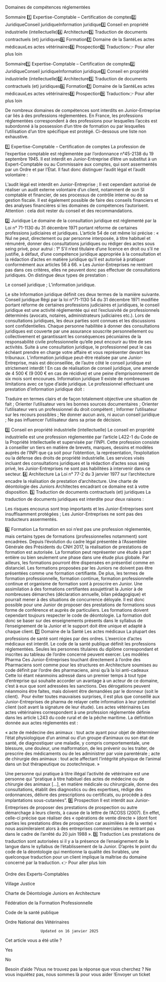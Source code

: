 



Domaines de compétences réglementées

Sommaire 
1️⃣ Expertise-Comptable – Certification de comptes2️⃣ JuridiqueConseil juridiqueInformation juridique3️⃣ Conseil en propriété industrielle (intellectuelle)4️⃣ Architecture5️⃣ Traduction de documents contractuels (et) juridiques6️⃣ Formation7️⃣ Domaine de la SantéLes actes médicauxLes actes vétérinaires8️⃣ Prospection9️⃣ Traduction👉 Pour aller plus loin



Sommaire1️⃣ Expertise-Comptable – Certification de comptes2️⃣ JuridiqueConseil juridiqueInformation juridique3️⃣ Conseil en propriété industrielle (intellectuelle)4️⃣ Architecture5️⃣ Traduction de documents contractuels (et) juridiques6️⃣ Formation7️⃣ Domaine de la SantéLes actes médicauxLes actes vétérinaires8️⃣ Prospection9️⃣ Traduction👉 Pour aller plus loin

De nombreux domaines de compétences sont interdits en Junior-Entreprise car liés à des professions réglementées. En France, les professions réglementées correspondent à des professions pour lesquelles l’accès est subordonné à la possession d’un titre de formation ou par lesquelles l’utilisation d’un titre spécifique est protégé. Ci-dessous une liste non exhaustive.

1️⃣ Expertise-Comptable – Certification de comptes
La profession de l’expertise comptable est réglementée par l’ordonnance n°45-2138 du 19 septembre 1945.
Il est interdit en Junior-Entreprise d’être un substitut à un Expert-Comptable ou au Commissaire aux comptes, qui sont assermentés par un Ordre et par l’État. Il faut donc distinguer l’audit légal et l’audit volontaire :

L’audit légal est interdit en Junior-Entreprise ;
Il est cependant autorisé de réaliser un audit externe volontaire d’un client, notamment de son SI comptable et financier, de ses processus de contrôle interne ou de sa gestion fiscale. Il est également possible de faire des conseils financiers et des analyses financières si les domaines de compétences l’autorisent. Attention : cela doit rester du conseil et des recommandations.

2️⃣ Juridique
Le domaine de la consultation juridique est réglementé par la Loi n° 71-1130 du 31 décembre 1971 portant réforme de certaines professions judiciaires et juridiques.
L’article 54 de cet même loi précise :
« Nul ne peut, directement ou par personne interposée, à titre habituel et rémunéré, donner des consultations juridiques ou rédiger des actes sous seing privé, pour autrui :
1° S’il n’est titulaire d’une licence en droit ou s’il ne justifie, à défaut, d’une compétence juridique appropriée à la consultation et la rédaction d’actes en matière juridique qu’il est autorisé à pratiquer conformément aux articles 56 à 66. »
Les Junior-Entreprises ne rentrant pas dans ces critères, elles ne peuvent donc pas effectuer de consultations juridiques.
On distingue deux types de prestation :

Le conseil juridique ;
L’information juridique.

Le site Information juridique définit ces deux termes de la manière suivante.
Conseil juridique
Régi par la loi n°71-1130 54 du 31 décembre 1971 modifiée portant réforme de certaines professions judiciaires et juridiques, le conseil juridique est une activité réglementée qui est l’exclusivité de professionnels déterminés (avocats, notaires, administrateurs judiciaires etc.). Lors de consultations juridiques, les deux parties sont connues et les discussions sont confidentielles. Chaque personne habilitée à donner des consultations juridiques est couverte par une assurance souscrite personnellement ou collectivement et garantissant les conséquences pécuniaires de la responsabilité civile professionnelle qu’elle peut encourir au titre de ses activités. Suite à une consultation juridique, le professionnel peut le cas échéant prendre en charge votre affaire et vous représenter devant les tribunaux.
L’information juridique peut-être réalisée par une Junior-Entreprise, mais est déconseillée, de l’autre côté le conseil juridique est strictement interdit !
En cas de réalisation de conseil juridique, une amende de 4 500 € (9 000 € en cas de récidive) et une peine d’emprisonnement de six mois sont encourues.
Information juridique
Il existe de nombreuses limitations avec ce type d’aide juridique. Le professionnel effectuant une prestation d’information juridique doit :

Traduire en termes clairs et de façon totalement objective une situation de fait ;
Orienter l’utilisateur vers les bonnes sources documentaires ;
Orienter l’utilisateur vers un professionnel du droit compétent ;
Informer l’utilisateur sur les recours possibles ;
Ne donner aucun avis, ni aucun conseil juridique ;
Ne pas influencer l’utilisateur dans sa prise de décision.

3️⃣ Conseil en propriété industrielle (intellectuelle)
Le conseil en propriété industrielle est une profession réglementée par l’article L422-1 du Code de la Propriété Intellectuelle et supervisée par l’INPI.
Cette profession consiste à conseiller un tiers en matière de brevets, marques, dessins et modèles auprès de l’INPI que ça soit pour l’obtention, la représentation, l’exploitation ou la défense des droits de propriété industrielle.
Les services visés incluant des consultations juridiques et la rédaction d’actes sous seing privé, les Junior-Entreprises ne sont pas habilitées à intervenir dans ce secteur.
4️⃣ Architecture
La Loi n° 77-2 du 3 janvier 1977 sur l’architecture encadre la réalisation de prestation d’architecture.
Une charte de déontologie des Juniors Architectes encadrant ce domaine est à votre disposition.
5️⃣ Traduction de documents contractuels (et) juridiques
La traduction de documents juridiques est interdite pour deux raisons :

Les risques encourus sont trop importants et les Junior-Entreprises sont insuffisamment protégées ;
Les Junior-Entreprises ne sont pas des traducteurs assermentés.

6️⃣ Formation
La formation en soi n’est pas une profession réglementée, mais certains types de formations (professionnelles notamment) sont encadrées.
Depuis l’évolution du cadre légal présentée à l’Assemblée Générale des Présidents du CNH 2017, la réalisation de prestations de formation est autorisée. La formation peut représenter une étude à part entière ou bien seulement une phase dans une étude plus globale. Par ailleurs, les formations pourront être dispensées en présentiel comme en distanciel.
Les formations proposées par les Juniors ne doivent pas être présentées comme une formation certifiante. De plus, les termes de formation professionnelle, formation continue, formation professionnelle continue et organisme de formation sont à proscrire en Junior.
Une assimilation à des formations certifiantes assujettirait la Junior à de nombreuses démarches (déclaration annuelle, bilan pédagogique) et pourrait mener à des situations de concurrence déloyale.
Il est donc possible pour une Junior de proposer des prestations de formations sous forme de conférence et auprès de particuliers.
Les formations doivent cependant toujours respecter le code de déontologie. La formation doit donc se baser sur des enseignements présents dans le syllabus de l’enseignement de la Junior et le support doit être unique et adapté à chaque client.
7️⃣ Domaine de la Santé
Les actes médicaux
La plupart des professions de santé sont régies par des ordres. L’exercice d’actes médicaux est interdit. Le code de la santé publique définit les professions réglementées.
Seules les personnes titulaires du diplôme correspondant et inscrites au tableau de l’ordre concerné peuvent exercer.
Les modèles Pharma
Ces Junior-Entreprises touchant directement à l’ordre des Pharmaciens sont comme pour les structures en Architecture soumises au code définit par l’ordre des pharmaciens, ainsi qu’à la loi anti-cadeaux 
Cette loi étant néanmoins adressé dans un premier temps à tout type d’entreprise qui souhaite accorder un avantage à un acteur de ce domaine, c’est à eux que sont adressées les sanctions. Des dérogations peuvent néanmoins être faites, mais doivent être demandées par le donneur (soit le client). 
Pour éviter toutes mauvaises surprises, il est plus que conseillé aux Junior-Entreprises de pharma de relayer cette information à leur potentiel client (soit avant la signature de leur étude).
Les actes vétérinaires
Les actes vétérinaires correspondent à une profession réglementée définie dans les article L243 du code rural et de la pêche maritime.
La définition donnée aux actes réglementés est :

« acte de médecine des animaux : tout acte ayant pour objet de déterminer l’état physiologique d’un animal ou d’un groupe d’animaux ou son état de santé, de diagnostiquer une maladie, y compris comportementale, une blessure, une douleur, une malformation, de les prévenir ou les traiter, de prescrire des médicaments ou de les administrer par voie parentérale ;
acte de chirurgie des animaux : tout acte affectant l’intégrité physique de l’animal dans un but thérapeutique ou zootechnique. »

Une personne qui pratique à titre illégal l’activité de vétérinaire est une personne qui “pratique à titre habituel des actes de médecine ou de chirurgie des animaux […], en matière médicale ou chirurgicale, donne des consultations, établit des diagnostics ou des expertises, rédige des ordonnances, délivre des prescriptions ou certificats, ou procède à des implantations sous-cutanées”.
8️⃣ Prospection
Il est interdit aux Junior-Entreprises de proposer des prestations de prospection ou autre démarchage à leurs clients, à cause de la lettre de l’ACOSS (2007).
En effet, celle-ci précise que réaliser des « opérations de vente directe » (dont font parties les prestations dites de prospection car assimilées à de la vente) « nous assimileraient alors à des entreprises commerciales ne rentrant pas dans le cadre de l’arrêté du 20 juin 1988 ».
9️⃣ Traduction
Les prestations de traduction sont autorisées si il y a la présence de l’enseignement de la langue dans le syllabus de l’établissement de la Junior.
D’après le point du code de la déontologie qui mentionne la qualité des livrables, une quelconque traduction pour un client implique la maîtrise du domaine concerné par la traduction.
👉 Pour aller plus loin

Ordre des Experts-Comptables


Village Justice


Charte de Déontologie Juniors en Architecture


Fédération de la Formation Professionnelle


Code de la santé publique


Ordre National des Vétérinaires



					Updated on 16 janvier 2025				



Cet article vous a été utile ?




Yes



No





Besoin d’aide ?Vous ne trouvez pas la réponse que vous cherchez ? Ne vous inquiétez pas, nous sommes là pour vous aider !Envoyer un ticket

